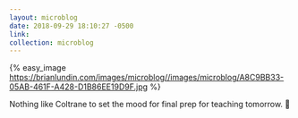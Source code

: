 ```yaml
---
layout: microblog
date: 2018-09-29 18:10:27 -0500
link:
collection: microblog
---
```

{% easy_image https://brianlundin.com/images/microblog//images/microblog/A8C9BB33-05AB-461F-A428-D1B86EE19D9F.jpg %}

Nothing like Coltrane to set the mood for final prep for teaching tomorrow. 🎼
